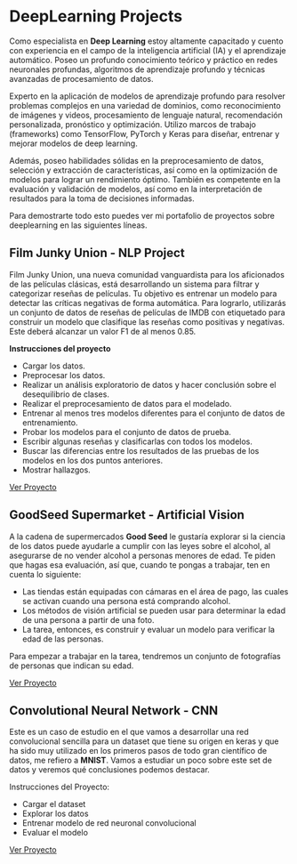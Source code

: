 # DeepLearning Projects

Como especialista en **Deep Learning** estoy altamente capacitado y cuento con experiencia en el campo de la inteligencia artificial (IA) y el aprendizaje automático. Poseo un profundo conocimiento teórico y práctico en redes neuronales profundas, algoritmos de aprendizaje profundo y técnicas avanzadas de procesamiento de datos.

Experto en la aplicación de modelos de aprendizaje profundo para resolver problemas complejos en una variedad de dominios, como reconocimiento de imágenes y videos, procesamiento de lenguaje natural, recomendación personalizada, pronóstico y optimización. Utilizo marcos de trabajo (frameworks) como TensorFlow, PyTorch y Keras para diseñar, entrenar y mejorar modelos de deep learning.

Además, poseo habilidades sólidas en la preprocesamiento de datos, selección y extracción de características, así como en la optimización de modelos para lograr un rendimiento óptimo. También es competente en la evaluación y validación de modelos, así como en la interpretación de resultados para la toma de decisiones informadas.

Para demostrarte todo esto puedes ver mi portafolio de proyectos sobre deeplearning en las siguientes líneas.


## Film Junky Union - NLP Project
Film Junky Union, una nueva comunidad vanguardista para los aficionados de las películas clásicas, está desarrollando un sistema para filtrar y categorizar reseñas de películas. Tu objetivo es entrenar un modelo para detectar las críticas negativas de forma automática. Para lograrlo, utilizarás un conjunto de datos de reseñas de películas de IMDB con etiquetado para construir un modelo que clasifique las reseñas como positivas y negativas. Este deberá alcanzar un valor F1 de al menos 0.85.

**Instrucciones del proyecto**
- Cargar los datos.
- Preprocesar los datos.
- Realizar un análisis exploratorio de datos y hacer conclusión sobre el desequilibrio de clases.
- Realizar el preprocesamiento de datos para el modelado.
- Entrenar al menos tres modelos diferentes para el conjunto de datos de entrenamiento.
- Probar los modelos para el conjunto de datos de prueba.
- Escribir algunas reseñas y clasificarlas con todos los modelos.
- Buscar las diferencias entre los resultados de las pruebas de los modelos en los dos puntos anteriores.
- Mostrar hallazgos.

[Ver Proyecto](https://github.com/juliocmi/DeepLearning/blob/main/NLP/NLP%20Project.ipynb)


## GoodSeed Supermarket - Artificial Vision

A la cadena de supermercados **Good Seed** le gustaría explorar si la ciencia de los datos puede ayudarle a cumplir con las leyes sobre el alcohol, al asegurarse de no vender alcohol a personas menores de edad. Te piden que hagas esa evaluación, así que, cuando te pongas a trabajar, ten en cuenta lo siguiente:

- Las tiendas están equipadas con cámaras en el área de pago, las cuales se activan cuando una persona está comprando alcohol.
- Los métodos de visión artificial se pueden usar para determinar la edad de una persona a partir de una foto.
- La tarea, entonces, es construir y evaluar un modelo para verificar la edad de las personas.

Para empezar a trabajar en la tarea, tendremos un conjunto de fotografías de personas que indican su edad.

[Ver Proyecto](https://github.com/juliocmi/DeepLearning/blob/main/ArtificialVision/DeepLearning_VisionArtificial.ipynb)

## Convolutional Neural Network - CNN

Este es un caso de estudio en el que vamos a desarrollar una red convolucional sencilla para un dataset que tiene su origen en keras y que ha sido muy utilizado en los primeros pasos de todo gran científico de datos, me refiero a **MNIST**. Vamos a estudiar un poco sobre este set de datos y veremos qué conclusiones podemos destacar.

Instrucciones del Proyecto:

- Cargar el dataset
- Explorar los datos
- Entrenar modelo de red neuronal convolucional
- Evaluar el modelo

[Ver Proyecto](https://github.com/juliocmi/DeepLearning/blob/main/CNN/COVNET_MNIST.ipynb)
